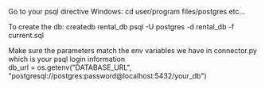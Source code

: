 Go to your psql directive 
Windows: cd user/program files/postgres etc... 

To create the db:
createdb rental_db
psql -U postgres -d rental_db -f current.sql <br />


Make sure the parameters match the env variables we have in connector.py which is your psql login information <br />
db_url = os.getenv("DATABASE_URL", "postgresql://postgres:password@localhost:5432/your_db") <br />

